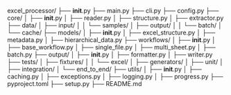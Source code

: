 excel_processor/
├── __init__.py
├── main.py
├── cli.py
├── config.py
├── core/
│   ├── __init__.py
│   ├── reader.py
│   ├── structure.py
│   ├── extractor.py
├── data/
│   ├── input/
│   │   └── samples/
│   ├── output/
│   │   └── batch/
│   └── cache/
├── models/
│   ├── __init__.py
│   ├── excel_structure.py
│   ├── metadata.py
│   ├── hierarchical_data.py
├── workflows/
│   ├── __init__.py
│   ├── base_workflow.py
│   ├── single_file.py
│   ├── multi_sheet.py
│   ├── batch.py
├── output/
│   ├── __init__.py
│   ├── formatter.py
│   ├── writer.py
├── tests/
│   ├── fixtures/
│   │   └── excel/
│   ├── generators/
│   ├── unit/
│   ├── integration/
│   └── end_to_end/
├── utils/
│   ├── __init__.py
│   ├── caching.py
│   ├── exceptions.py
│   ├── logging.py
│   ├── progress.py
├── pyproject.toml
├── setup.py
├── README.md